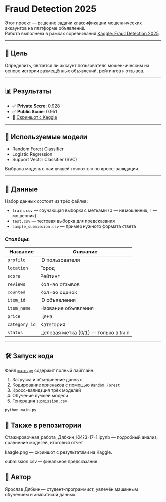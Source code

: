 # Fraud Detection 2025

Этот проект — решение задачи классификации мошеннических аккаунтов на платформе объявлений.  
Работа выполнена в рамках соревнования [Kaggle: Fraud Detection 2025](https://www.kaggle.com/competitions/fraud-detection-2025/overview).

---

## 🎯 Цель

Определить, является ли аккаунт пользователя мошенническим на основе истории размещённых объявлений, рейтингов и отзывов.

---

## 📊 Результаты

- ✅ **Private Score**: 0.928  
- ✅ **Public Score**: 0.951  
- 📸 [Скриншот с Kaggle](./kaagle.png)

---

## 🧠 Используемые модели

- Random Forest Classifier
- Logistic Regression
- Support Vector Classifier (SVC)

Выбрана модель с наилучшей точностью по кросс-валидации.

---

## 📁 Данные

Набор данных состоит из трёх файлов:

- `train.csv` — обучающая выборка с метками (0 — не мошенник, 1 — мошенник)
- `test.csv` — тестовая выборка для предсказания
- `sample_submission.csv` — пример нужного формата ответа

### Столбцы:

| Название      | Описание |
|---------------|----------|
| `profile`     | ID пользователя |
| `location`    | Город |
| `score`       | Рейтинг |
| `reviews`     | Кол-во отзывов |
| `counted`     | Кол-во оценок |
| `item_id`     | ID объявления |
| `item_name`   | Название объявления |
| `price`       | Цена |
| `category_id` | Категория |
| `status`      | Целевая метка (0/1) — только в train |

---

## 🛠 Запуск кода

Файл [`main.py`](./main.py) содержит полный пайплайн:

1. Загрузка и объединение данных
2. Кодирование признаков с помощью `Random Forest`
3. Кросс-валидация трёх моделей
4. Обучение лучшей модели
5. Генерация `submission.csv`

```bash
python main.py
```

## 📓 Также в репозитории

Стажировочная_работа_Дябкин_КИ23-17-1.ipynb — подробный анализ, сравнение моделей, итоговый отчет

kaagle.png — скриншот с результатами на Kaggle.

submission.csv — финальное предсказание.

## 🙋 Автор

Ярослав Дябкин — студент-программист, увлечён машинным обучением и аналитикой данных.
